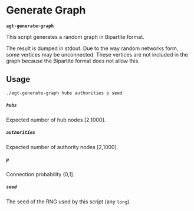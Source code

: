 # Generate Graph

**`agt-generate-graph`**

This script generates a random graph in Bipartite format.

The result is dumped in stdout. Due to the way random networks form, some
vertices may be unconnected. These vertices are not included in the graph
because the Bipartite format does not allow this.

## Usage

```
./agt-generate-graph hubs authorities p seed
```

##### `hubs`

Expected number of hub nodes [2,1000].

##### `authorities`

Expected number of authority nodes [2,1000].

##### `p`

Connection probability (0,1].

##### `seed`

The seed of the RNG used by this script (any `long`).
